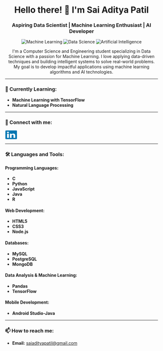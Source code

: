 <h1 align="center">Hello there! 👋 I'm Sai Aditya Patil</h1>
<h3 align="center">Aspiring Data Scientist | Machine Learning Enthusiast | AI Developer</h3>

<p align="center">
  <img src="https://img.shields.io/badge/Machine%20Learning-%E2%9C%A8-brightgreen" alt="Machine Learning" />
  <img src="https://img.shields.io/badge/Data%20Science-%23-blueviolet" alt="Data Science" />
  <img src="https://img.shields.io/badge/AI-Intelligence-orange" alt="Artificial Intelligence" />
</p>

<p align="center">
  I'm a Computer Science and Engineering student specializing in Data Science with a passion for Machine Learning. I love applying data-driven techniques and building intelligent systems to solve real-world problems. My goal is to develop impactful applications using machine learning algorithms and AI technologies.
</p>

---

### 🌱 Currently Learning:
- **Machine Learning with TensorFlow**
- **Natural Language Processing**

---

### 🔗 Connect with me:
<p align="left">
  <a href="https://www.linkedin.com/in/sai-aditya-patil/" target="_blank">
    <img align="center" src="https://raw.githubusercontent.com/devicons/devicon/master/icons/linkedin/linkedin-original.svg" alt="Sai Aditya Patil | LinkedIn" height="30" width="40" />
  </a>
</p>

---

### 🛠️ Languages and Tools:

#### **Programming Languages**:
- **C**
- **Python**
- **JavaScript**
- **Java**
- **R**

#### **Web Development**:
- **HTML5**
- **CSS3**
- **Node.js**

#### **Databases**:
- **MySQL**
- **PostgreSQL**
- **MongoDB**

#### **Data Analysis & Machine Learning**:
- **Pandas**
- **TensorFlow**

#### **Mobile Development**:
- **Android Studio-Java**

---

### 📫 How to reach me:
- **Email:** saiadityapatil@gmail.com

